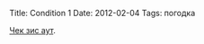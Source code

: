 Title: Condition 1
Date: 2012-02-04
Tags: погодка

<div class="text"><a href="http://www.youtube.com/watch?v=qz2SeEzxMuE">Чек зис аут</a>. </div>